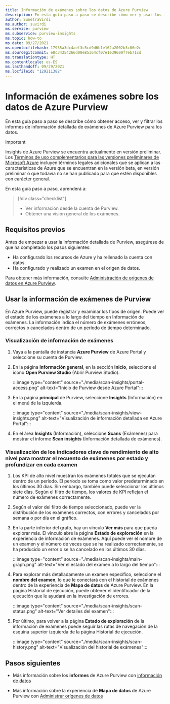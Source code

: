 ```yaml
---
title: Información de exámenes sobre los datos de Azure Purview
description: En esta guía paso a paso se describe cómo ver y usar los informes de información de exámenes de Purview sobre los datos.
author: SunetraVirdi
ms.author: suvirdi
ms.service: purview
ms.subservice: purview-insights
ms.topic: how-to
ms.date: 09/27/2021
ms.openlocfilehash: 17935a3dc4aef3c5cd9d6b1e162a2002b3c06e2c
ms.sourcegitcommit: e8c34354266d00e85364cf07e1e39600f7eb71cd
ms.translationtype: HT
ms.contentlocale: es-ES
ms.lasthandoff: 09/29/2021
ms.locfileid: "129211382"
---
```

# <a name="scan-insights-on-your-data-in-azure-purview"></a>Información de exámenes sobre los datos de Azure Purview

En esta guía paso a paso se describe cómo obtener acceso, ver y filtrar los informes de información detallada de exámenes de Azure Purview para los datos.

> [!IMPORTANT]
> Insights de Azure Purview se encuentra actualmente en versión preliminar. Los [Términos de uso complementarios para las versiones preliminares de Microsoft Azure](https://azure.microsoft.com/support/legal/preview-supplemental-terms/) incluyen términos legales adicionales que se aplican a las características de Azure que se encuentran en la versión beta, en versión preliminar o que todavía no se han publicado para que estén disponibles con carácter general.

En esta guía paso a paso, aprenderá a:

> [!div class="checklist"]
> * Ver información desde la cuenta de Purview.
> * Obtener una visión general de los exámenes.

## <a name="prerequisites"></a>Requisitos previos

Antes de empezar a usar la información detallada de Purview, asegúrese de que ha completado los pasos siguientes:

* Ha configurado los recursos de Azure y ha rellenado la cuenta con datos.
* Ha configurado y realizado un examen en el origen de datos.

Para obtener más información, consulte [Administración de orígenes de datos en Azure Purview](manage-data-sources.md).

## <a name="use-purview-scan-insights"></a>Usar la información de exámenes de Purview

En Azure Purview, puede registrar y examinar los tipos de origen. Puede ver el estado de los exámenes a lo largo del tiempo en Información de exámenes. La información indica el número de exámenes erróneos, correctos o cancelados dentro de un período de tiempo determinado.

### <a name="view-scan-insights"></a>Visualización de información de exámenes

1. Vaya a la pantalla de instancia **Azure Purview** de Azure Portal y seleccione su cuenta de Purview.

1. En la página **Información general**, en la sección **Inicio**, seleccione el icono **Open Purview Studio** (Abrir Purview Studio).

   :::image type="content" source="./media/scan-insights/portal-access.png" alt-text="Inicio de Purview desde Azure Portal":::

1. En la página **principal** de Purview, seleccione **Insights** (Información) en el menú de la izquierda.

   :::image type="content" source="./media/scan-insights/view-insights.png" alt-text="Visualización de información detallada en Azure Portal":::

1. En el área **Insights** (Información), seleccione **Scans** (Exámenes) para mostrar el informe **Scan insights** (Información detallada de exámenes).

### <a name="view-high-level-kpis-to-show-count-of-scans-by-status-and-deep-dive-into-each-scan"></a>Visualización de los indicadores clave de rendimiento de alto nivel para mostrar el recuento de exámenes por estado y profundizar en cada examen
 
1. Los KPI de alto nivel muestran los exámenes totales que se ejecutan dentro de un período. El período se toma como valor predeterminado en los últimos 30 días. Sin embargo, también puede seleccionar los últimos siete días. Según el filtro de tiempo, los valores de KPI reflejan el número de exámenes correctamente.


1. Según el valor del filtro de tiempo seleccionado, puede ver la distribución de los exámenes correctos, con errores y cancelados por semana o por día en el gráfico.

1. En la parte inferior del grafo, hay un vínculo **Ver más** para que pueda explorar más. El vínculo abre la página **Estado de exploración** en la experiencia de información de exámenes. Aquí puede ver el nombre de un examen y el número de veces que se ha realizado correctamente, se ha producido un error o se ha cancelado en los últimos 30 días.

    :::image type="content" source="./media/scan-insights/main-graph.png" alt-text="Ver el estado del examen a lo largo del tiempo":::

4. Para explorar más detalladamente un examen específico, seleccione el **nombre del examen**, lo que le conectará con el historial de exámenes dentro de la experiencia de **Mapa de datos** de Azure Purview. En la página Historial de ejecución, puede obtener el identificador de la ejecución que le ayudará en la investigación de errores.

    :::image type="content" source="./media/scan-insights/scan-status.png" alt-text="Ver detalles del examen":::

5. Por último, para volver a la página **Estado de exploración** de la información de exámenes puede seguir las rutas de navegación de la esquina superior izquierda de la página Historial de ejecución.

    :::image type="content" source="./media/scan-insights/scan-history.png" alt-text="Visualización del historial de exámenes"::: 

## <a name="next-steps"></a>Pasos siguientes

* Más información sobre los **informes** de Azure Purview con [información de datos](./concept-insights.md)

* Más información sobre la experiencia de **Mapa de datos** de Azure Purview con [Administrar orígenes de datos](./manage-data-sources.md)
